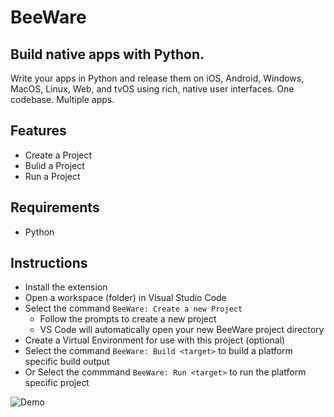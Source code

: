 # BeeWare

## Build native apps with Python.
Write your apps in Python and release them on iOS, Android, Windows, MacOS, Linux, Web, and tvOS using rich, native user interfaces. One codebase. Multiple apps.

## Features

* Create a Project
* Bulid a Project
* Run a Project

## Requirements

* Python


## Instructions

* Install the extension
* Open a workspace (folder) in Visual Studio Code
* Select the command `BeeWare: Create a new Project`
    * Follow the prompts to create a new project
    * VS Code will automatically open your new BeeWare project directory
* Create a Virtual Environment for use with this project (optional)
* Select the command `BeeWare: Build <target>` to build a platform specific build output
* Or Select the commmand `BeeWare: Run <target>` to run the platform specific project

![Demo](https://raw.githubusercontent.com/pybee/vscode-beeware/master/images/demo.gif)
